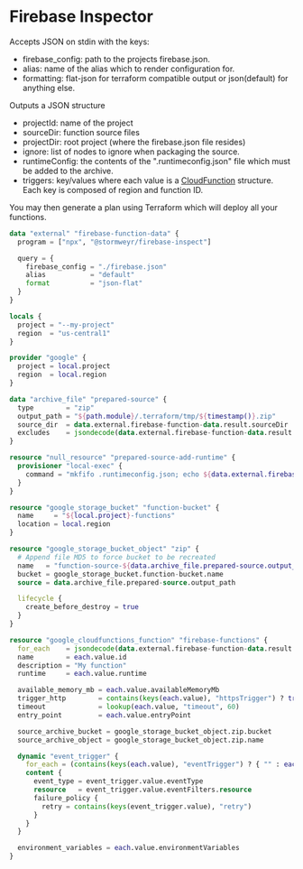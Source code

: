 Firebase Inspector
===

Accepts JSON on stdin with the keys:
* firebase_config: path to the projects firebase.json.
* alias: name of the alias which to render configuration for.
* formatting: flat-json for terraform compatible output or json(default) for anything else.

Outputs a JSON structure
* projectId: name of the project
* sourceDir: function source files
* projectDir: root project (where the firebase.json file resides)
* ignore: list of nodes to ignore when packaging the source.
* runtimeConfig: the contents of the ".runtimeconfig.json" file which must be added to the archive.
* triggers: key/values where each value is a [CloudFunction](https://cloud.google.com/functions/docs/reference/rest/v1/projects.locations.functions#CloudFunction) structure. Each key is composed of region and function ID.

You may then generate a plan using Terraform which will deploy all your functions.

```terraform
data "external" "firebase-function-data" {
  program = ["npx", "@stormweyr/firebase-inspect"]

  query = {
    firebase_config = "./firebase.json"
    alias           = "default"
    format          = "json-flat"
  }
}

locals {
  project = "--my-project"
  region  = "us-central1"
}

provider "google" {
  project = local.project
  region  = local.region
}

data "archive_file" "prepared-source" {
  type        = "zip"
  output_path = "${path.module}/.terraform/tmp/${timestamp()}.zip"
  source_dir  = data.external.firebase-function-data.result.sourceDir
  excludes    = jsondecode(data.external.firebase-function-data.result.ignore)
}

resource "null_resource" "prepared-source-add-runtime" {
  provisioner "local-exec" {
    command = "mkfifo .runtimeconfig.json; echo ${data.external.firebase-function-data.result.runtimeConfig} > .runtimeconfig.json | zip -FI ${data.archive_file.prepared-source.output_path} .runtimeconfig.json; rm .runtimeconfig.json"
  }
}

resource "google_storage_bucket" "function-bucket" {
  name     = "${local.project}-functions"
  location = local.region
}

resource "google_storage_bucket_object" "zip" {
  # Append file MD5 to force bucket to be recreated
  name   = "function-source-${data.archive_file.prepared-source.output_md5}.zip"
  bucket = google_storage_bucket.function-bucket.name
  source = data.archive_file.prepared-source.output_path

  lifecycle {
    create_before_destroy = true
  }
}

resource "google_cloudfunctions_function" "firebase-functions" {
  for_each    = jsondecode(data.external.firebase-function-data.result.triggers)
  name        = each.value.id
  description = "My function"
  runtime     = each.value.runtime

  available_memory_mb = each.value.availableMemoryMb
  trigger_http        = contains(keys(each.value), "httpsTrigger") ? true : null
  timeout             = lookup(each.value, "timeout", 60)
  entry_point         = each.value.entryPoint

  source_archive_bucket = google_storage_bucket_object.zip.bucket
  source_archive_object = google_storage_bucket_object.zip.name

  dynamic "event_trigger" {
    for_each = (contains(keys(each.value), "eventTrigger") ? { "" : each.value.eventTrigger } : {})
    content {
      event_type = event_trigger.value.eventType
      resource   = event_trigger.value.eventFilters.resource
      failure_policy {
        retry = contains(keys(event_trigger.value), "retry")
      }
    }
  }

  environment_variables = each.value.environmentVariables
}
```
